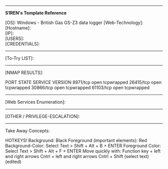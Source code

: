 
---

**S1REN's Template Reference**

\[OS]: Windows - British Gas GS-Z3 data logger
\[Web-Technology]: 
\[Hostname]:  
\[IP]:  
\[USERS]:   
\[CREDENTIALS]:  

---
\[To-Try LIST]:  




---
\[NMAP RESULTS]:  

PORT      STATE SERVICE    VERSION
8971/tcp  open  tcpwrapped
26415/tcp open  tcpwrapped
30866/tcp open  tcpwrapped
61103/tcp open  tcpwrapped

--- 

\[Web Services Enumeration]:   


---


\[OTHER / PRIVILEGE-ESCALATION]:   

--- 
Take Away Concepts: 



HOTKEYS! 
Background: Black 
Foreground (important elements): Red 
Background-Color: Select Text > Shift + Alt + B + ENTER 
Foreground Color: Select Text > Shift + Alt + F + ENTER 
Move quickly with: Function key + left and right arrows 
Cntrl + left and right arrows 
Cntrl + Shift (select text) (edited)
